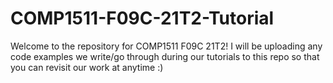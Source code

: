 # COMP1511-F09C-21T2-Tutorial

Welcome to the repository for COMP1511 F09C 21T2! I will be uploading any code examples we write/go through during our tutorials to this repo so that
you can revisit our work at anytime :)

